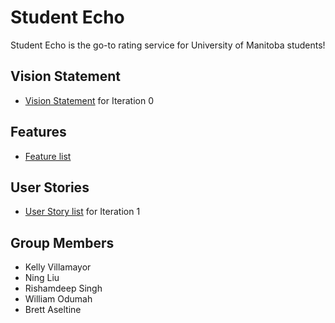 # Student Echo 
Student Echo is the go-to rating service for University of Manitoba students!


## Vision Statement

- [Vision Statement](https://code.cs.umanitoba.ca/comp3350-winter2024/KeyValuePairs-a02-8/-/blob/main/Doc/Vision_Statement.md?ref_type=heads) for Iteration 0

## Features
- [Feature list](https://code.cs.umanitoba.ca/comp3350-winter2024/KeyValuePairs-a02-8/-/blob/main/Doc/Features.md)

## User Stories
- [User Story list](link) for Iteration 1


## Group Members
- Kelly Villamayor
- Ning Liu
- Rishamdeep Singh
- William Odumah
- Brett Aseltine




